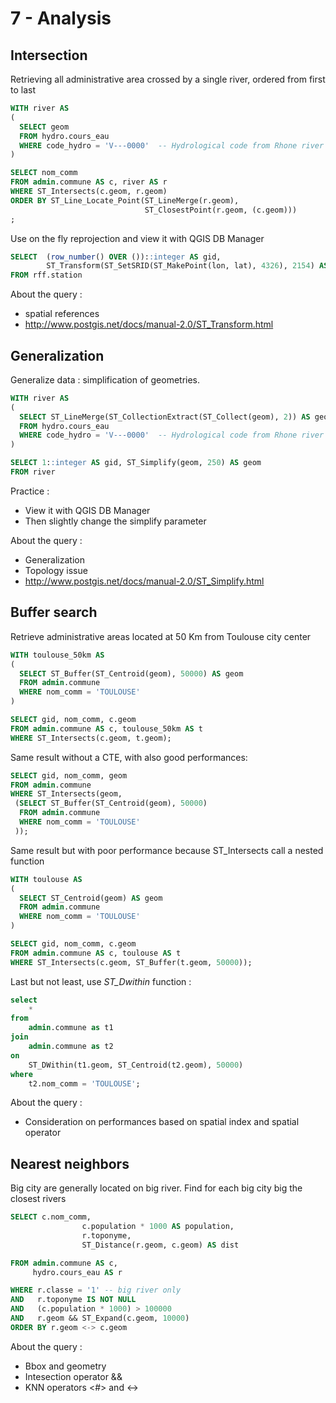 7 - Analysis
============

Intersection
------------

Retrieving all administrative area crossed by a single river, ordered from first to last

```SQL
WITH river AS 
(
  SELECT geom 
  FROM hydro.cours_eau 
  WHERE code_hydro = 'V---0000'  -- Hydrological code from Rhone river
)

SELECT nom_comm  
FROM admin.commune AS c, river AS r 
WHERE ST_Intersects(c.geom, r.geom)
ORDER BY ST_Line_Locate_Point(ST_LineMerge(r.geom), 
                              ST_ClosestPoint(r.geom, (c.geom)))
;
```

Use on the fly reprojection and view it with QGIS DB Manager

```SQL
SELECT  (row_number() OVER ())::integer AS gid,
        ST_Transform(ST_SetSRID(ST_MakePoint(lon, lat), 4326), 2154) AS geom
FROM rff.station
```


About the query :
- spatial references
- http://www.postgis.net/docs/manual-2.0/ST_Transform.html

Generalization
--------------

Generalize data : simplification of geometries.

```SQL
WITH river AS 
(
  SELECT ST_LineMerge(ST_CollectionExtract(ST_Collect(geom), 2)) AS geom 
  FROM hydro.cours_eau 
  WHERE code_hydro = 'V---0000'  -- Hydrological code from Rhone river
)

SELECT 1::integer AS gid, ST_Simplify(geom, 250) AS geom
FROM river
```

Practice :
- View it with QGIS DB Manager
- Then slightly change the simplify parameter

About the query :
- Generalization
- Topology issue
- http://www.postgis.net/docs/manual-2.0/ST_Simplify.html

Buffer search
-------------

Retrieve administrative areas located at 50 Km from Toulouse city center

```SQL
WITH toulouse_50km AS
(
  SELECT ST_Buffer(ST_Centroid(geom), 50000) AS geom
  FROM admin.commune
  WHERE nom_comm = 'TOULOUSE'
)

SELECT gid, nom_comm, c.geom 
FROM admin.commune AS c, toulouse_50km AS t
WHERE ST_Intersects(c.geom, t.geom);
```


Same result without a CTE, with also good performances:

```SQL
SELECT gid, nom_comm, geom
FROM admin.commune
WHERE ST_Intersects(geom,
 (SELECT ST_Buffer(ST_Centroid(geom), 50000)
  FROM admin.commune
  WHERE nom_comm = 'TOULOUSE'
 ));
```

Same result but with poor performance because ST_Intersects call a nested function

```SQL
WITH toulouse AS
(
  SELECT ST_Centroid(geom) AS geom
  FROM admin.commune
  WHERE nom_comm = 'TOULOUSE'
)

SELECT gid, nom_comm, c.geom 
FROM admin.commune AS c, toulouse AS t
WHERE ST_Intersects(c.geom, ST_Buffer(t.geom, 50000));
```

Last but not least, use _ST_Dwithin_ function :
```SQL
select
    *
from
    admin.commune as t1
join
    admin.commune as t2
on
    ST_DWithin(t1.geom, ST_Centroid(t2.geom), 50000)
where
    t2.nom_comm = 'TOULOUSE';
```


About the query :
- Consideration on performances based on spatial index and spatial operator

Nearest neighbors
-----------------

Big city are generally located on big river. Find for each big city big the closest rivers

```SQL
SELECT c.nom_comm, 
                c.population * 1000 AS population, 
                r.toponyme, 
                ST_Distance(r.geom, c.geom) AS dist

FROM admin.commune AS c, 
     hydro.cours_eau AS r

WHERE r.classe = '1' -- big river only
AND   r.toponyme IS NOT NULL
AND   (c.population * 1000) > 100000
AND   r.geom && ST_Expand(c.geom, 10000)
ORDER BY r.geom <-> c.geom
```


About the query :
- Bbox and geometry
- Intesection operator &&
- KNN operators <#> and <-> 
